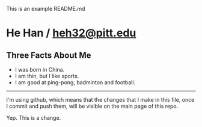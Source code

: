 This is an example README.md

He Han / heh32@pitt.edu
==================

Three Facts About Me
---

*   I was born in China.
*   I am thin, but I like sports.
*   I am good at ping-pong, badminton and football.

---

I'm using github, which means that the changes that I make in this file, once I commit and push them, will be visible on the main page of this repo. 

Yep. This is a change.
